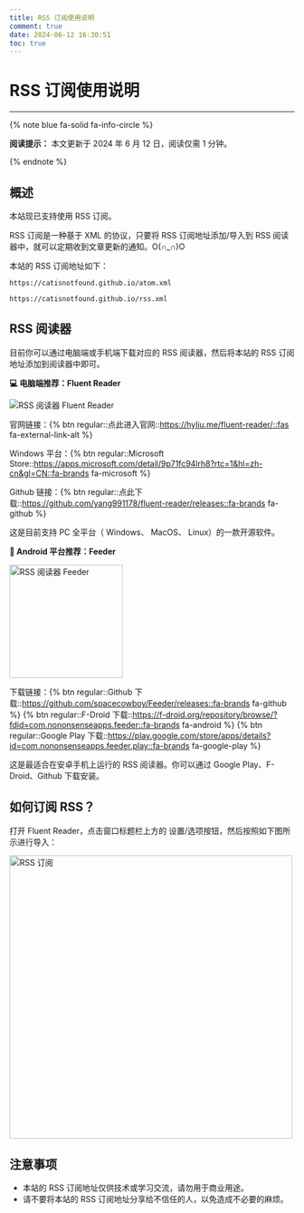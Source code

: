 ```yaml
---
title: RSS 订阅使用说明
comment: true
date: 2024-06-12 16:30:51
toc: true
---
```


# RSS 订阅使用说明

---

{% note blue fa-solid fa-info-circle %} 

**阅读提示：** 本文更新于 2024 年 6 月 12 日，阅读仅需 1 分钟。

{% endnote %}

## 概述

本站现已支持使用 RSS 订阅。

RSS 订阅是一种基于 XML 的协议，只要将 RSS 订阅地址添加/导入到 RSS 阅读器中，就可以定期收到文章更新的通知。O(∩_∩)O

本站的 RSS 订阅地址如下：

```
https://catisnotfound.github.io/atom.xml
```

```
https://catisnotfound.github.io/rss.xml
```

## RSS 阅读器

目前你可以通过电脑端或手机端下载对应的 RSS 阅读器，然后将本站的 RSS 订阅地址添加到阅读器中即可。

**💻 电脑端推荐：Fluent Reader**

![RSS 阅读器 Fluent Reader](https://hyliu.me/fluent-reader/imgs/light.png)

官网链接：{% btn regular::点此进入官网::https://hyliu.me/fluent-reader/::fas fa-external-link-alt %}

Windows 平台：{% btn regular::Microsoft Store::https://apps.microsoft.com/detail/9p71fc94lrh8?rtc=1&hl=zh-cn&gl=CN::fa-brands fa-microsoft %}

Github 链接：{% btn regular::点此下载::https://github.com/yang991178/fluent-reader/releases::fa-brands fa-github %}

这是目前支持 PC 全平台（<i class="fa-brands fa-windows"></i> Windows、<i class="fa-brands fa-apple"></i> MacOS、 <i class="fa-brands fa-linux"></i> Linux）的一款开源软件。

**📱 Android 平台推荐：Feeder**

<!-- ![RSS 阅读器 Feeder](/images/feeder.webp) -->
<img src="/images/feeder.webp" alt="RSS 阅读器 Feeder" width="200" />

下载链接：{% btn regular::Github 下载::https://github.com/spacecowboy/Feeder/releases::fa-brands fa-github %}  {% btn regular::F-Droid 下载::https://f-droid.org/repository/browse/?fdid=com.nononsenseapps.feeder::fa-brands fa-android %}  {% btn regular::Google Play 下载::https://play.google.com/store/apps/details?id=com.nononsenseapps.feeder.play::fa-brands fa-google-play %}

这是最适合在安卓手机上运行的 RSS 阅读器。你可以通过 Google Play、F-Droid、Github 下载安装。

## 如何订阅 RSS？

打开 Fluent Reader，点击窗口标题栏上方的 <i class="fa-solid fa-gear"></i> 设置/选项按钮，然后按照如下图所示进行导入：

<img src="/images/rss.jpg" alt="RSS 订阅" width="500" />

## 注意事项

- 本站的 RSS 订阅地址仅供技术或学习交流，请勿用于商业用途。
- 请不要将本站的 RSS 订阅地址分享给不信任的人，以免造成不必要的麻烦。
